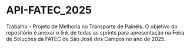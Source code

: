 # API-FATEC_2025
Trabalho - Projeto de Melhoria no Transporte de Painéis. 
O objetivo do repositório é anexar o link de todas as sprints para apresentação na Feira de Soluções da FATEC de São José dos Campos no ano de 2025.
